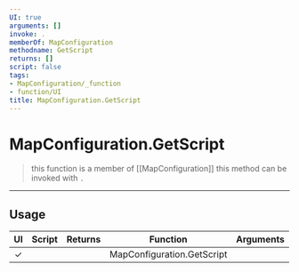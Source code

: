 ```yaml
---
UI: true
arguments: []
invoke: .
memberOf: MapConfiguration
methodname: GetScript
returns: []
script: false
tags:
- MapConfiguration/_function
- function/UI
title: MapConfiguration.GetScript
---
```

# MapConfiguration.GetScript
> this function is a member of [[MapConfiguration]]
> this method can be invoked with `.`
-----
## Usage
|  UI | Script | Returns | Function | Arguments |
|:---:|:------:|-------:|:--------:|:---------|
|✓| ||MapConfiguration.GetScript||
